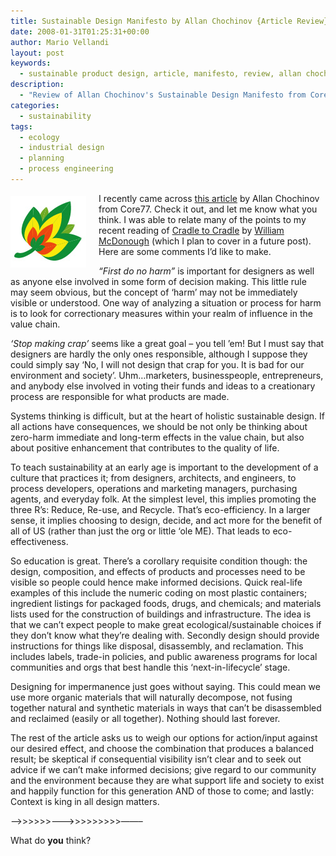 ```yaml
---
title: Sustainable Design Manifesto by Allan Chochinov {Article Review}
date: 2008-01-31T01:25:31+00:00
author: Mario Vellandi
layout: post
keywords:
  - sustainable product design, article, manifesto, review, allan chochinov, industrial design, sustainable design, principles
description:
  - "Review of Allan Chochinov's Sustainable Design Manifesto from Core77. While Allan looks through the ethical industrial design lens, I take the marketing view"
categories:
  - sustainability
tags:
  - ecology
  - industrial design
  - planning
  - process engineering
---
```

<img class="alignleft" style="margin: 5px 20px 10px 0pt; float: left;" src="../wp-content/uploads/2008/03/sustainableleaf-sm1.jpg" alt="a leaf graphic" />I recently came across [this article](http://www.core77.com/reactor/04.07_chochinov.asp "Sustainable Design Manifesto by Allan Chochinov of Core77") by Allan Chochinov from Core77. Check it out, and let me know what you think. I was able to relate many of the points to my recent reading of [Cradle to Cradle](http://www.amazon.com/Cradle-Remaking-Way-Make-Things/dp/0865475873/ref=pd_bbs_sr_1?ie=UTF8&s=books&qid=1201771067&sr=8-1 "cradle to cradle book on amazon") by [William McDonough](http://www.mcdonough.com/ "william mcdonough's website") (which I plan to cover in a future post). Here are some comments I&#8217;d like to make.

_&#8220;First do no harm&#8221;_ is important for designers as well as anyone else involved in some form of decision making. This little rule may seem obvious, but the concept of &#8216;harm&#8217; may not be immediately visible or understood. One way of analyzing a situation or process for harm is to look for correctionary measures within your realm of influence in the value chain.

_&#8216;Stop making crap&#8217;_ seems like a great goal &#8211; you tell &#8217;em! But I must say that designers are hardly the only ones responsible, although I suppose they could simply say &#8216;No, I will not design that crap for you. It is bad for our environment and society&#8217;. Uhm&#8230;marketers, businesspeople, entrepreneurs, and anybody else involved in voting their funds and ideas to a creationary process are responsible for what products are made.

Systems thinking is difficult, but at the heart of holistic sustainable design. If all actions have consequences, we should be not only be thinking about zero-harm immediate and long-term effects in the value chain, but also about positive enhancement that contributes to the quality of life.

To teach sustainability at an early age is important to the development of a culture that practices it; from designers, architects, and engineers, to process developers, operations and marketing managers, purchasing agents, and everyday folk. At the simplest level, this implies promoting the three R&#8217;s: Reduce, Re-use, and Recycle. That&#8217;s eco-efficiency. In a larger sense, it implies choosing to design, decide, and act more for the benefit of all of US (rather than just the org or little &#8216;ole ME). That leads to eco-effectiveness.

So education is great. There&#8217;s a corollary requisite condition though: the design, composition, and effects of products and processes need to be visible so people could hence make informed decisions. Quick real-life examples of this include the numeric coding on most plastic containers; ingredient listings for packaged foods, drugs, and chemicals; and materials lists used for the construction of buildings and infrastructure. The idea is that we can&#8217;t expect people to make great ecological/sustainable choices if they don&#8217;t know what they&#8217;re dealing with. Secondly design should provide instructions for things like disposal, disassembly, and reclamation. This includes labels, trade-in policies, and public awareness programs for local communities and orgs that best handle this &#8216;next-in-lifecycle&#8217; stage.

Designing for impermanence just goes without saying. This could mean we use more organic materials that will naturally decompose, not fusing together natural and synthetic materials in ways that can&#8217;t be disassembled and reclaimed (easily or all together). Nothing should last forever.

The rest of the article asks us to weigh our options for action/input against our desired effect, and choose the combination that produces a balanced result; be skeptical if consequential visibility isn&#8217;t clear and to seek out advice if we can&#8217;t make informed decisions; give regard to our community and the environment because they are what support life and society to exist and happily function for this generation AND of those to come; and lastly: Context is king in all design matters.

&#8212;->>>>>>&#8212;&#8212;->>>>>>>>>&#8212;&#8212;&#8211;

What do **you** think?
